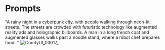 # Prompts

"A rainy night in a cyberpunk city, with people walking through neon-lit streets. The streets are crowded with futuristic technology like augmented reality ads and holographic billboards.
A man in a long trench coat and augmented glasses walks past a noodle stand, where a robot chef prepares food. "
![ComfyUI_00017_](https://github.com/user-attachments/assets/c79d9fe4-46a0-4d8b-9dc8-04bd9f904fdf)
